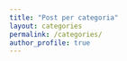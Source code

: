 ```yaml
---
title: "Post per categoria"
layout: categories
permalink: /categories/
author_profile: true
---
```

